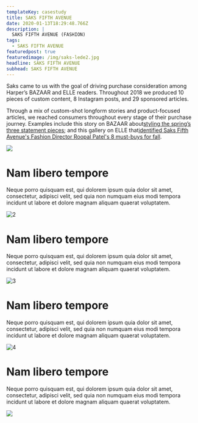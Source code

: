 ```yaml
---
templateKey: casestudy
title: SAKS FIFTH AVENUE
date: 2020-01-13T18:29:48.766Z
description: |
  SAKS FIFTH AVENUE (FASHION)
tags:
  - SAKS FIFTH AVENUE
featuredpost: true
featuredimage: /img/saks-lede2.jpg
headline: SAKS FIFTH AVENUE
subhead: SAKS FIFTH AVENUE
---
```

Saks came to us with the goal of driving purchase consideration among Harper’s BAZAAR and ELLE readers. Throughout 2018 we produced 10 pieces of custom content, 8 Instagram posts, and 29 sponsored articles.

Through a mix of custom-shot longform stories and product-focused articles, we reached consumers throughout every stage of their purchase journey. Examples include this story on BAZAAR about[styling the spring’s three statement pieces](https://www.harpersbazaar.com/fashion/trends/a19607665/the-runway-buy-3-statement-pieces-and-how-to-wear-them/); and this gallery on ELLE that[identified Saks Fifth Avenue's Fashion Director Roopal Patel's 8 must-buys for fall](https://www.elle.com/fashion/g22813263/what-to-buy-fall-2018/).

![](/img/saks-layer-11.jpg)

# **N**am libero tempore

Neque porro quisquam est, qui dolorem ipsum quia dolor sit amet, consectetur, adipisci velit, sed quia non numquam eius modi tempora incidunt ut labore et dolore magnam aliquam quaerat voluptatem.

![](/img/saks-layer-12.jpg "2")

# **N**am libero tempore

Neque porro quisquam est, qui dolorem ipsum quia dolor sit amet, consectetur, adipisci velit, sed quia non numquam eius modi tempora incidunt ut labore et dolore magnam aliquam quaerat voluptatem.

![](/img/group-2.jpg "3")

# **N**am libero tempore

Neque porro quisquam est, qui dolorem ipsum quia dolor sit amet, consectetur, adipisci velit, sed quia non numquam eius modi tempora incidunt ut labore et dolore magnam aliquam quaerat voluptatem.

![](/img/group-3.jpg "4")

# **N**am libero tempore

Neque porro quisquam est, qui dolorem ipsum quia dolor sit amet, consectetur, adipisci velit, sed quia non numquam eius modi tempora incidunt ut labore et dolore magnam aliquam quaerat voluptatem.

![]( "5")
